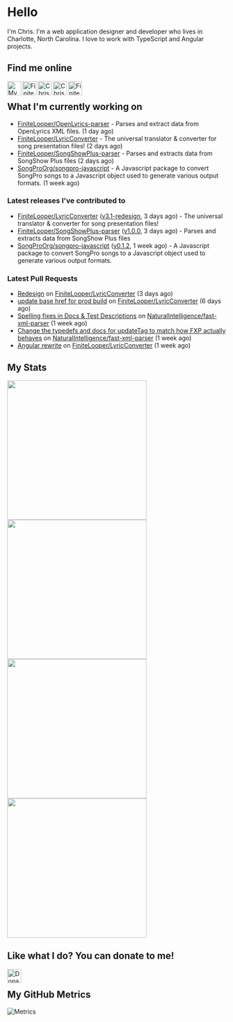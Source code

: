# Hello
I'm Chris. I'm a web application designer and developer who lives in Charlotte, North Carolina. I love to work with TypeScript and Angular projects.


## Find me online
[<img align="left" width="32px" src="https://img.icons8.com/fluency/32/domain.png"   alt="My Portfolio Website" />](http://chrisbarr.me)
[<img align="left" width="32px" src="https://img.icons8.com/fluency/32/github.png"   alt="FiniteLooper | GitHub" />](http://github.com/FiniteLooper)
[<img align="left" width="32px" src="https://img.icons8.com/fluency/32/linkedin.svg" alt="Chris Barr | LinkedIn" />](https://linkedin.com/in/chrismbarr)
[<img align="left" width="32px" src="https://img.icons8.com/fluency/32/stackoverflow.svg" alt="Chris Barr | Stack Overflow" />](https://stackoverflow.com/users/79677/finitelooper)
[<img align="left" width="32px" src="https://img.icons8.com/fluency/32/reddit.svg"   alt="FiniteLooper | Reddit" />](https://www.reddit.com/user/Finite_Looper)

<br/>

## What I'm currently working on

- [FiniteLooper/OpenLyrics-parser](https://github.com/FiniteLooper/OpenLyrics-parser) - Parses and extract data from OpenLyrics XML files. (1 day ago)
- [FiniteLooper/LyricConverter](https://github.com/FiniteLooper/LyricConverter) - The universal translator & converter for song presentation files! (2 days ago)
- [FiniteLooper/SongShowPlus-parser](https://github.com/FiniteLooper/SongShowPlus-parser) - Parses and extracts data from SongShow Plus files (2 days ago)
- [SongProOrg/songpro-javascript](https://github.com/SongProOrg/songpro-javascript) - A Javascript package to convert SongPro songs to a Javascript object used to generate various output formats. (1 week ago)

### Latest releases I've contributed to

- [FiniteLooper/LyricConverter](https://github.com/FiniteLooper/LyricConverter) ([v3.1-redesign](https://github.com/FiniteLooper/LyricConverter/releases/tag/v3.1-redesign), 3 days ago) - The universal translator & converter for song presentation files!
- [FiniteLooper/SongShowPlus-parser](https://github.com/FiniteLooper/SongShowPlus-parser) ([v1.0.0](https://github.com/FiniteLooper/SongShowPlus-parser/releases/tag/v1.0.0), 3 days ago) - Parses and extracts data from SongShow Plus files
- [SongProOrg/songpro-javascript](https://github.com/SongProOrg/songpro-javascript) ([v0.1.2](https://github.com/SongProOrg/songpro-javascript/releases/tag/v0.1.2), 1 week ago) - A Javascript package to convert SongPro songs to a Javascript object used to generate various output formats.

### Latest Pull Requests

- [Redesign](https://github.com/FiniteLooper/LyricConverter/pull/11) on [FiniteLooper/LyricConverter](https://github.com/FiniteLooper/LyricConverter) (3 days ago)
- [update base href for prod build](https://github.com/FiniteLooper/LyricConverter/pull/9) on [FiniteLooper/LyricConverter](https://github.com/FiniteLooper/LyricConverter) (6 days ago)
- [Spelling fixes in Docs & Test Descriptions](https://github.com/NaturalIntelligence/fast-xml-parser/pull/580) on [NaturalIntelligence/fast-xml-parser](https://github.com/NaturalIntelligence/fast-xml-parser) (1 week ago)
- [Change the typedefs and docs for updateTag to match how FXP actually behaves](https://github.com/NaturalIntelligence/fast-xml-parser/pull/579) on [NaturalIntelligence/fast-xml-parser](https://github.com/NaturalIntelligence/fast-xml-parser) (1 week ago)
- [Angular rewrite](https://github.com/FiniteLooper/LyricConverter/pull/7) on [FiniteLooper/LyricConverter](https://github.com/FiniteLooper/LyricConverter) (1 week ago)


## My Stats
<img
  src="https://github-profile-summary-cards.vercel.app/api/cards/stats?username=FiniteLooper&theme=github_dark"
  style="display: inline; width: 320px;"
/>
<img
  src="https://github-profile-summary-cards.vercel.app/api/cards/productive-time?username=FiniteLooper&theme=github_dark&utcOffset=-5"
  style="display: inline; width: 320px;"
/>
<br />
<img
  src="https://github-profile-summary-cards.vercel.app/api/cards/repos-per-language?username=FiniteLooper&theme=github_dark"
  style="display: inline; width: 320px;"
/>
<img
  src="https://github-profile-summary-cards.vercel.app/api/cards/most-commit-language?username=FiniteLooper&theme=github_dark"
  style="display: inline; width: 320px;"
/>
<br/>


## Like what I do?  You can donate to me!
[<img align="left" height="32px" src="https://www.paypalobjects.com/paypal-ui/logos/svg/paypal-color.svg"  alt="Donate to FiniteLooper via Paypal" />](https://paypal.me/chrisbarr)
<br/>

## My GitHub Metrics
<!-- https://metrics.lecoq.io -->
![Metrics](https://metrics.lecoq.io/FiniteLooper?template=classic&languages=1&lines=1&stars=1&habits=1&stackoverflow=1&repositories=1&activity=1&base=header%2C%20activity%2C%20community%2C%20repositories%2C%20metadata&base.indepth=false&base.hireable=false&base.skip=false&repositories.batch=100&repositories.forks=false&repositories.affiliations=owner&languages=false&languages.limit=8&languages.threshold=0%25&languages.other=false&languages.colors=github&languages.sections=most-used&languages.indepth=false&languages.analysis.timeout=15&languages.analysis.timeout.repositories=7.5&languages.categories=markup%2C%20programming&languages.recent.categories=markup%2C%20programming&languages.recent.load=300&languages.recent.days=14&lines=false&lines.sections=base&lines.repositories.limit=4&lines.history.limit=1&stars=false&stars.limit=4&habits=false&habits.from=200&habits.days=14&habits.facts=true&habits.charts=false&habits.charts.type=classic&habits.trim=false&habits.languages.limit=8&habits.languages.threshold=0%25&repositories=false&repositories.featured=LyricConverter&repositories.pinned=0&repositories.starred=0&repositories.random=0&repositories.order=featured%2C%20pinned%2C%20starred%2C%20random&activity=false&activity.limit=5&activity.load=300&activity.days=14&activity.visibility=all&activity.timestamps=false&activity.filter=all&stackoverflow=false&stackoverflow.user=79677&stackoverflow.sections=answers-top%2C%20questions-recent&stackoverflow.limit=2&stackoverflow.lines=4&stackoverflow.lines.snippet=2&config.timezone=America%2FNew_York)
